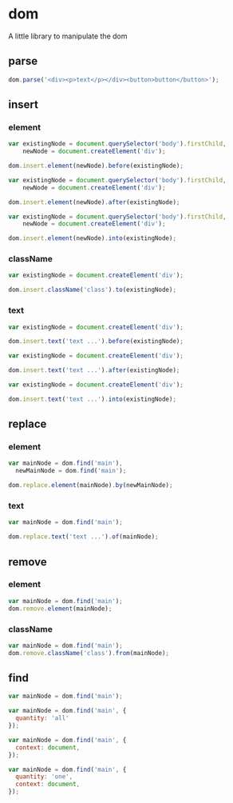 # dom
A little library to manipulate the dom

## parse

```js
dom.parse('<div><p>text</p></div><button>button</button>');
```

## insert

### element
```js
var existingNode = document.querySelector('body').firstChild,
    newNode = document.createElement('div');

dom.insert.element(newNode).before(existingNode);
```

```js
var existingNode = document.querySelector('body').firstChild,
    newNode = document.createElement('div');

dom.insert.element(newNode).after(existingNode);
```

```js
var existingNode = document.querySelector('body').firstChild,
    newNode = document.createElement('div');

dom.insert.element(newNode).into(existingNode);
```

### className

```js
var existingNode = document.createElement('div');

dom.insert.className('class').to(existingNode);
```

### text

```js
var existingNode = document.createElement('div');

dom.insert.text('text ...').before(existingNode);
```

```js
var existingNode = document.createElement('div');

dom.insert.text('text ...').after(existingNode);
```

```js
var existingNode = document.createElement('div');

dom.insert.text('text ...').into(existingNode);
```

## replace

### element

```js
var mainNode = dom.find('main'),
  newMainNode = dom.find('main');

dom.replace.element(mainNode).by(newMainNode);
```

### text

```js
var mainNode = dom.find('main');

dom.replace.text('text ...').of(mainNode);
```

## remove

### element

```js
var mainNode = dom.find('main');
dom.remove.element(mainNode);
```

### className

```js
var mainNode = dom.find('main');
dom.remove.className('class').from(mainNode);
```

## find

```js
var mainNode = dom.find('main');
```

```js
var mainNode = dom.find('main', {
  quantity: 'all'
});
```

```js
var mainNode = dom.find('main', {
  context: document,
});
```

```js
var mainNode = dom.find('main', {
  quantity: 'one',
  context: document,
});
```
